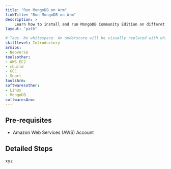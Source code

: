 ```yaml
---
title: "Run MongoDB on Arm"
linkTitle: "Run MongoDB on Arm"
description: >
    Learn how to install and run MongoDB Community Edition on differet flavors of AWS EC2 instances powered by Arm64 achitecture.
layout: "path"

# Tags. No whitespace. An underscore will be visually replaced with whitespace.
skilllevel: Introductory
armips:
- Neoverse
toolsother:
- AWS_EC2
- cbuild
- GCC
- Snort
toolsArm:
softwaresother:
- Linux
- MongoDB
softwaresArm:
---
```


## Pre-requisites

* Amazon Web Services (AWS) Account 

## Detailed Steps
xyz